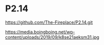 # P2.14

https://github.com/The-Fireplace/P2.14.git

https://media.boingboing.net/wp-content/uploads/2019/09/k8se21aeksm31.jpg